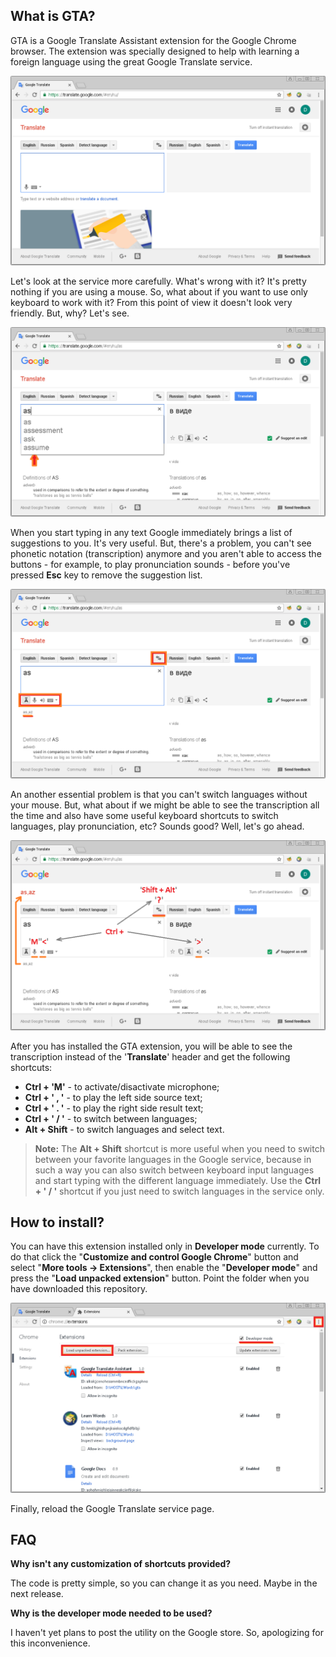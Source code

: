## What is GTA?

GTA is a Google Translate Assistant extension for the Google Chrome browser. 
The extension was specially designed to help with learning a foreign language 
using the great Google Translate service.

![](./Info/gta.01.png)

Let's look at the service more carefully. What's wrong with it? It's pretty 
nothing if you are using a mouse. So, what about if you want to use only 
keyboard to work with it? From this point of view it doesn't look very friendly.
But, why? Let's see.

![](./Info/gta.02.png)

When you start typing in any text Google immediately brings a list of suggestions 
to you. It's very useful. But, there's a problem, you can't see phonetic notation 
(transcription) anymore and you aren't able to access the buttons - for example, 
to play pronunciation sounds - before you've pressed __Esc__ key to remove the 
suggestion list.

![](./Info/gta.03.png)

An another essential problem is that you can't switch languages without your 
mouse. But, what about if we might be able to see the transcription all the time 
and also have some useful keyboard shortcuts to switch languages, play 
pronunciation, etc? Sounds good? Well, let's go ahead.

![](./Info/gta.04.png)

After you has installed the GTA extension, you will be able to see the 
transcription instead of the '__Translate__' header and get the following 
shortcuts:

* **Ctrl + 'M'** - to activate/disactivate microphone;
* **Ctrl + ' , '** - to play the left side source text;
* **Ctrl + ' . '** - to play the right side result text;
* **Ctrl + ' / '** - to switch between languages;
* **Alt + Shift** - to switch languages and select text.

> **Note:** The **Alt + Shift** shortcut is more useful when you need to switch 
between your favorite languages in the Google service, because in such a way 
you can also switch between keyboard input languages and start typing with the 
different language immediately. Use the **Ctrl + ' / '** shortcut if you just 
need to switch languages in the service only.

## How to install?

You can have this extension installed only in **Developer mode** currently. 
To do that click the "__Customize and control Google Chrome__" button and select 
"__More tools -> Extensions__", then enable the "__Developer mode__" and 
press the "__Load unpacked extension__" button. Point the folder when you have 
downloaded this repository.

![](./Info/gta.05.png)

Finally, reload the Google Translate service page.

## FAQ

**Why isn't any customization of shortcuts provided?**

The code is pretty simple, so you can change it as you need. Maybe in the next 
release.

**Why is the developer mode needed to be used?**

I haven't yet plans to post the utility on the Google store. So, apologizing for 
this inconvenience.
